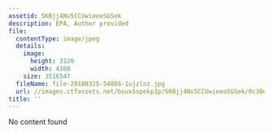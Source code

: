 ```yaml
---
assetid: 5KBjj4Nv5CCUwieeoSGSek
description: EPA, Author provided
file:
  contentType: image/jpeg
  details:
    image:
      height: 3120
      width: 4160
    size: 3516547
  fileName: file-20180325-54866-1ujzlnz.jpg
  url: //images.ctfassets.net/bsux5spekp1p/5KBjj4Nv5CCUwieeoSGSek/0c30e6a52cbc0de5b75624a6d16c842f/file-20180325-54866-1ujzlnz.jpg
title: ''
---
```

No content found